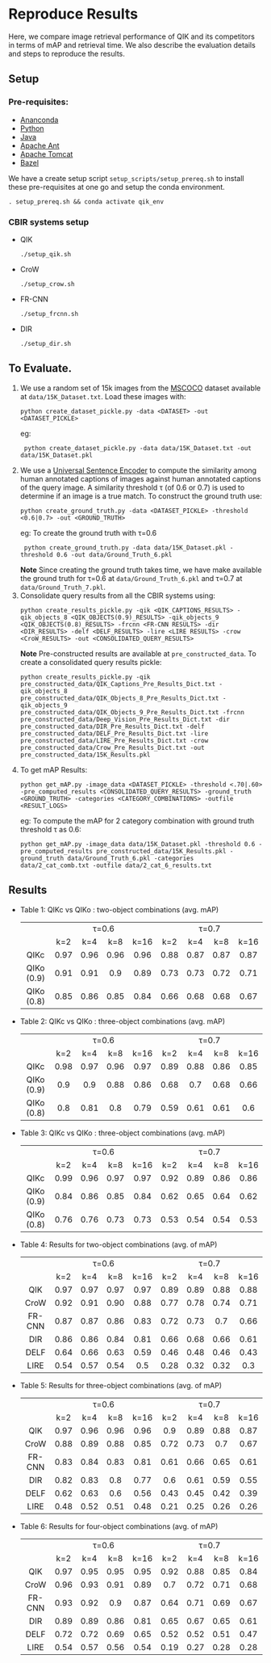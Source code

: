 # Reproduce Results
Here, we compare image retrieval performance of QIK and its competitors in terms of mAP and retrieval time. We also describe the evaluation details and steps to reproduce the results. 

## Setup
### Pre-requisites:
* [Ananconda](https://docs.anaconda.com/anaconda/install/)
* [Python](https://www.python.org/downloads/release/python-360/)
* [Java](https://www.java.com/en/download/)
* [Apache Ant](https://ant.apache.org/bindownload.cgi)
* [Apache Tomcat](https://tomcat.apache.org/download-90.cgi)
* [Bazel](https://docs.bazel.build/versions/master/install-ubuntu.html)

We have a create setup script `setup_scripts/setup_prereq.sh` to install these pre-requisites at one go and setup the conda environment.
```
. setup_prereq.sh && conda activate qik_env
```

### CBIR systems setup 
* QIK
    ```
    ./setup_qik.sh 
    ```
* CroW
    ```
    ./setup_crow.sh
    ```
* FR-CNN
    ```
    ./setup_frcnn.sh 
    ```
* DIR
    ```
    ./setup_dir.sh
    ```
## To Evaluate.
1. We use a random set of 15k images from the [MSCOCO](https://cocodataset.org/#home) dataset available at `data/15K_Dataset.txt`. Load these images with:  
    ```
    python create_dataset_pickle.py -data <DATASET> -out <DATASET_PICKLE> 
    ```
   eg: 
   ```
    python create_dataset_pickle.py -data data/15K_Dataset.txt -out data/15K_Dataset.pkl 
    ```
2. We use a [Universal Sentence Encoder](https://tfhub.dev/google/universal-sentence-encoder/1) to compute the similarity among human annotated captions of images against human annotated captions of the query image. A similarity threshold τ (of 0.6 or 0.7) is used to determine if an image is a true match. To construct the ground truth use:
    ```
    python create_ground_truth.py -data <DATASET_PICKLE> -threshold <0.6|0.7> -out <GROUND_TRUTH> 
    ```
   eg: To create the ground truth with τ=0.6
   ```
    python create_ground_truth.py -data data/15K_Dataset.pkl -threshold 0.6 -out data/Ground_Truth_6.pkl
    ```
   **Note** Since creating the ground truth takes time, we have make available the ground truth for τ=0.6 at `data/Ground_Truth_6.pkl` and τ=0.7 at `data/Ground_Truth_7.pkl`.
3. Consolidate query results from all the CBIR systems using:
    ```
    python create_results_pickle.py -qik <QIK_CAPTIONS_RESULTS> -qik_objects_8 <QIK_OBJECTS(0.9)_RESULTS> -qik_objects_9 <QIK_OBJECTS(0.8)_RESULTS> -frcnn <FR-CNN RESULTS> -dir <DIR_RESULTS> -delf <DELF_RESULTS> -lire <LIRE RESULTS> -crow <CroW_RESULTS> -out <CONSOLIDATED_QUERY_RESULTS> 
    ```
   **Note** Pre-constructed results are available at `pre_constructed_data`. To create a consolidated query results pickle:
    ```
    python create_results_pickle.py -qik pre_constructed_data/QIK_Captions_Pre_Results_Dict.txt -qik_objects_8 pre_constructed_data/QIK_Objects_8_Pre_Results_Dict.txt -qik_objects_9 pre_constructed_data/QIK_Objects_9_Pre_Results_Dict.txt -frcnn pre_constructed_data/Deep_Vision_Pre_Results_Dict.txt -dir pre_constructed_data/DIR_Pre_Results_Dict.txt -delf pre_constructed_data/DELF_Pre_Results_Dict.txt -lire pre_constructed_data/LIRE_Pre_Results_Dict.txt -crow pre_constructed_data/Crow_Pre_Results_Dict.txt -out pre_constructed_data/15K_Results.pkl
    ```
4. To get mAP Results:
    ```
    python get_mAP.py -image_data <DATASET_PICKLE> -threshold <.70|.60> -pre_computed_results <CONSOLIDATED_QUERY_RESULTS> -ground_truth <GROUND_TRUTH> -categories <CATEGORY_COMBINATIONS> -outfile <RESULT_LOGS> 
    ```
    eg: To compute the mAP for 2 category combination with ground truth threshold τ as 0.6:
    ```
    python get_mAP.py -image_data data/15K_Dataset.pkl -threshold 0.6 -pre_computed_results pre_constructed_data/15K_Results.pkl -ground_truth data/Ground_Truth_6.pkl -categories data/2_cat_comb.txt -outfile data/2_cat_6_results.txt
    ```

## Results
* Table 1:  QIKc vs QIKo : two-object combinations (avg. mAP)
    <table>
        <tr>
            <td rowspan="2"></td>
            <td align="center" colspan="4">τ=0.6</td>
            <td align="center" colspan="4">τ=0.7</td>
        </tr>
        <tr>
            <td align="center">k=2</td>
            <td align="center">k=4</td>
            <td align="center">k=8</td>
            <td align="center">k=16</td>
            <td align="center">k=2</td>
            <td align="center">k=4</td>
            <td align="center">k=8</td>
            <td align="center">k=16</td>
        </tr>
        <tr>
            <td align="center">QIKc</td>
            <td align="center">0.97</td>
            <td align="center">0.96</td>
            <td align="center">0.96</td>
            <td align="center">0.96</td>
            <td align="center">0.88</td>
            <td align="center">0.87</td>
            <td align="center">0.87</td>
            <td align="center">0.87</td>
        </tr>
        <tr>
            <td align="center">QIKo (0.9)</td>
            <td align="center">0.91</td>
            <td align="center">0.91</td>
            <td align="center">0.9</td>
            <td align="center">0.89</td>
            <td align="center">0.73</td>
            <td align="center">0.73</td>
            <td align="center">0.72</td>
            <td align="center">0.71</td>
        </tr>
        <tr>
            <td align="center">QIKo (0.8)</td>
            <td align="center">0.85</td>
            <td align="center">0.86</td>
            <td align="center">0.85</td>
            <td align="center">0.84</td>
            <td align="center">0.66</td>
            <td align="center">0.68</td>
            <td align="center">0.68</td>
            <td align="center">0.67</td>
        </tr>
    </table>

* Table 2:  QIKc vs QIKo : three-object combinations (avg. mAP)
    <table>
        <tr>
            <td rowspan="2"></td>
            <td align="center" colspan="4">τ=0.6</td>
            <td align="center" colspan="4">τ=0.7</td>
        </tr>
        <tr>
            <td align="center">k=2</td>
            <td align="center">k=4</td>
            <td align="center">k=8</td>
            <td align="center">k=16</td>
            <td align="center">k=2</td>
            <td align="center">k=4</td>
            <td align="center">k=8</td>
            <td align="center">k=16</td>
        </tr>
        <tr>
            <td align="center">QIKc</td>
            <td align="center">0.98</td>
            <td align="center">0.97</td>
            <td align="center">0.96</td>
            <td align="center">0.97</td>
            <td align="center">0.89</td>
            <td align="center">0.88</td>
            <td align="center">0.86</td>
            <td align="center">0.85</td>
        </tr>
        <tr>
            <td align="center">QIKo (0.9)</td>
            <td align="center">0.9</td>
            <td align="center">0.9</td>
            <td align="center">0.88</td>
            <td align="center">0.86</td>
            <td align="center">0.68</td>
            <td align="center">0.7</td>
            <td align="center">0.68</td>
            <td align="center">0.66</td>
        </tr>
        <tr>
            <td align="center">QIKo (0.8)</td>
            <td align="center">0.8</td>
            <td align="center">0.81</td>
            <td align="center">0.8</td>
            <td align="center">0.79</td>
            <td align="center">0.59</td>
            <td align="center">0.61</td>
            <td align="center">0.61</td>
            <td align="center">0.6</td>
        </tr>
    </table>

* Table 3:  QIKc vs QIKo : three-object combinations (avg. mAP)
    <table>
        <tr>
            <td rowspan="2"></td>
            <td align="center" colspan="4">τ=0.6</td>
            <td align="center" colspan="4">τ=0.7</td>
        </tr>
        <tr>
            <td align="center">k=2</td>
            <td align="center">k=4</td>
            <td align="center">k=8</td>
            <td align="center">k=16</td>
            <td align="center">k=2</td>
            <td align="center">k=4</td>
            <td align="center">k=8</td>
            <td align="center">k=16</td>
        </tr>
        <tr>
            <td align="center">QIKc</td>
            <td align="center">0.99</td>
            <td align="center">0.96</td>
            <td align="center">0.97</td>
            <td align="center">0.97</td>
            <td align="center">0.92</td>
            <td align="center">0.89</td>
            <td align="center">0.86</td>
            <td align="center">0.86</td>
        </tr>
        <tr>
            <td align="center">QIKo (0.9)</td>
            <td align="center">0.84</td>
            <td align="center">0.86</td>
            <td align="center">0.85</td>
            <td align="center">0.84</td>
            <td align="center">0.62</td>
            <td align="center">0.65</td>
            <td align="center">0.64</td>
            <td align="center">0.62</td>
        </tr>
        <tr>
            <td align="center">QIKo (0.8)</td>
            <td align="center">0.76</td>
            <td align="center">0.76</td>
            <td align="center">0.73</td>
            <td align="center">0.73</td>
            <td align="center">0.53</td>
            <td align="center">0.54</td>
            <td align="center">0.54</td>
            <td align="center">0.53</td>
        </tr>
    </table>

*  Table 4: Results for two-object combinations (avg. of mAP)
    <table>
        <tr>
            <td rowspan="2"></td>
            <td align="center" colspan="4">τ=0.6</td>
            <td align="center" colspan="4">τ=0.7</td>
        </tr>
        <tr>
            <td align="center">k=2</td>
            <td align="center">k=4</td>
            <td align="center">k=8</td>
            <td align="center">k=16</td>
            <td align="center">k=2</td>
            <td align="center">k=4</td>
            <td align="center">k=8</td>
            <td align="center">k=16</td>
        </tr>
        <tr>
            <td align="center">QIK</td>
            <td align="center">0.97</td>
            <td align="center">0.97</td>
            <td align="center">0.97</td>
            <td align="center">0.97</td>
            <td align="center">0.89</td>
            <td align="center">0.89</td>
            <td align="center">0.88</td>
            <td align="center">0.88</td>
        </tr>
        <tr>
            <td align="center">CroW</td>
            <td align="center">0.92</td>
            <td align="center">0.91</td>
            <td align="center">0.90</td>
            <td align="center">0.88</td>
            <td align="center">0.77</td>
            <td align="center">0.78</td>
            <td align="center">0.74</td>
            <td align="center">0.71</td>
        </tr>
        <tr>
            <td align="center">FR-CNN</td>
            <td align="center">0.87</td>
            <td align="center">0.87</td>
            <td align="center">0.86</td>
            <td align="center">0.83</td>
            <td align="center">0.72</td>
            <td align="center">0.73</td>
            <td align="center">0.7</td>
            <td align="center">0.66</td>
        </tr>
        <tr>
            <td align="center">DIR</td>
            <td align="center">0.86</td>
            <td align="center">0.86</td>
            <td align="center">0.84</td>
            <td align="center">0.81</td>
            <td align="center">0.66</td>
            <td align="center">0.68</td>
            <td align="center">0.66</td>
            <td align="center">0.61</td>
        </tr>
        <tr>
            <td align="center">DELF</td>
            <td align="center">0.64</td>
            <td align="center">0.66</td>
            <td align="center">0.63</td>
            <td align="center">0.59</td>
            <td align="center">0.46</td>
            <td align="center">0.48</td>
            <td align="center">0.46</td>
            <td align="center">0.43</td>
        </tr>
        <tr>
            <td align="center">LIRE</td>
            <td align="center">0.54</td>
            <td align="center">0.57</td>
            <td align="center">0.54</td>
            <td align="center">0.5</td>
            <td align="center">0.28</td>
            <td align="center">0.32</td>
            <td align="center">0.32</td>
            <td align="center">0.3</td>
        </tr>
    </table>

*  Table 5: Results for three-object combinations (avg. of mAP)
    <table>
        <tr>
            <td rowspan="2"></td>
            <td align="center" colspan="4">τ=0.6</td>
            <td align="center" colspan="4">τ=0.7</td>
        </tr>
        <tr>
            <td align="center">k=2</td>
            <td align="center">k=4</td>
            <td align="center">k=8</td>
            <td align="center">k=16</td>
            <td align="center">k=2</td>
            <td align="center">k=4</td>
            <td align="center">k=8</td>
            <td align="center">k=16</td>
        </tr>
        <tr>
            <td align="center">QIK</td>
            <td align="center">0.97</td>
            <td align="center">0.96</td>
            <td align="center">0.96</td>
            <td align="center">0.96</td>
            <td align="center">0.9</td>
            <td align="center">0.89</td>
            <td align="center">0.88</td>
            <td align="center">0.87</td>
        </tr>
        <tr>
            <td align="center">CroW</td>
            <td align="center">0.88</td>
            <td align="center">0.89</td>
            <td align="center">0.88</td>
            <td align="center">0.85</td>
            <td align="center">0.72</td>
            <td align="center">0.73</td>
            <td align="center">0.7</td>
            <td align="center">0.67</td>
        </tr>
        <tr>
            <td align="center">FR-CNN</td>
            <td align="center">0.83</td>
            <td align="center">0.84</td>
            <td align="center">0.83</td>
            <td align="center">0.81</td>
            <td align="center">0.61</td>
            <td align="center">0.66</td>
            <td align="center">0.65</td>
            <td align="center">0.61</td>
        </tr>
        <tr>
            <td align="center">DIR</td>
            <td align="center">0.82</td>
            <td align="center">0.83</td>
            <td align="center">0.8</td>
            <td align="center">0.77</td>
            <td align="center">0.6</td>
            <td align="center">0.61</td>
            <td align="center">0.59</td>
            <td align="center">0.55</td>
        </tr>
        <tr>
            <td align="center">DELF</td>
            <td align="center">0.62</td>
            <td align="center">0.63</td>
            <td align="center">0.6</td>
            <td align="center">0.56</td>
            <td align="center">0.43</td>
            <td align="center">0.45</td>
            <td align="center">0.42</td>
            <td align="center">0.39</td>
        </tr>
        <tr>
            <td align="center">LIRE</td>
            <td align="center">0.48</td>
            <td align="center">0.52</td>
            <td align="center">0.51</td>
            <td align="center">0.48</td>
            <td align="center">0.21</td>
            <td align="center">0.25</td>
            <td align="center">0.26</td>
            <td align="center">0.26</td>
        </tr>
    </table>

*  Table 6: Results for four-object combinations (avg. of mAP)
    <table>
        <tr>
            <td rowspan="2"></td>
            <td align="center" colspan="4">τ=0.6</td>
            <td align="center" colspan="4">τ=0.7</td>
        </tr>
        <tr>
            <td align="center">k=2</td>
            <td align="center">k=4</td>
            <td align="center">k=8</td>
            <td align="center">k=16</td>
            <td align="center">k=2</td>
            <td align="center">k=4</td>
            <td align="center">k=8</td>
            <td align="center">k=16</td>
        </tr>
        <tr>
            <td align="center">QIK</td>
            <td align="center">0.97</td>
            <td align="center">0.95</td>
            <td align="center">0.95</td>
            <td align="center">0.95</td>
            <td align="center">0.92</td>
            <td align="center">0.88</td>
            <td align="center">0.85</td>
            <td align="center">0.84</td>
        </tr>
        <tr>
            <td align="center">CroW</td>
            <td align="center">0.96</td>
            <td align="center">0.93</td>
            <td align="center">0.91</td>
            <td align="center">0.89</td>
            <td align="center">0.7</td>
            <td align="center">0.72</td>
            <td align="center">0.71</td>
            <td align="center">0.68</td>
        </tr>
        <tr>
            <td align="center">FR-CNN</td>
            <td align="center">0.93</td>
            <td align="center">0.92</td>
            <td align="center">0.9</td>
            <td align="center">0.87</td>
            <td align="center">0.64</td>
            <td align="center">0.71</td>
            <td align="center">0.69</td>
            <td align="center">0.67</td>
        </tr>
        <tr>
            <td align="center">DIR</td>
            <td align="center">0.89</td>
            <td align="center">0.89</td>
            <td align="center">0.86</td>
            <td align="center">0.81</td>
            <td align="center">0.65</td>
            <td align="center">0.67</td>
            <td align="center">0.65</td>
            <td align="center">0.61</td>
        </tr>
        <tr>
            <td align="center">DELF</td>
            <td align="center">0.72</td>
            <td align="center">0.72</td>
            <td align="center">0.69</td>
            <td align="center">0.65</td>
            <td align="center">0.52</td>
            <td align="center">0.52</td>
            <td align="center">0.51</td>
            <td align="center">0.47</td>
        </tr>
        <tr>
            <td align="center">LIRE</td>
            <td align="center">0.54</td>
            <td align="center">0.57</td>
            <td align="center">0.56</td>
            <td align="center">0.54</td>
            <td align="center">0.19</td>
            <td align="center">0.27</td>
            <td align="center">0.28</td>
            <td align="center">0.28</td>
        </tr>
    </table>
